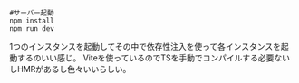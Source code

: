 ```
#サーバー起動
npm install
npm run dev
```

1つのインスタンスを起動してその中で依存性注入を使って各インスタンスを起動するのいい感じ。
Viteを使っているのでTSを手動でコンパイルする必要ないしHMRがあるし色々いいらしい。
